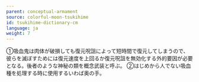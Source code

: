 ```yaml
---
parent: conceptual-armament
source: colorful-moon-tsukihime
id: tsukihime-dictionary-cm
language: ja
weight: 7
---
```


①吸血鬼は肉体が破損しても復元呪詛によって短時間で復元してしまうので、彼らを滅ぼすためには復元速度を上回るか復元呪詛を無効化する外的要因が必要となる。後者のような神秘の類を概念武装と呼ぶ。
②はじめから人でない吸血種を処理する時に使用するいわば奥の手。

